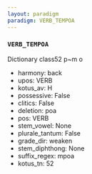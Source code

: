 ```yaml
---
layout: paradigm
paradigm: VERB_TEMPOA
---
```

### ` VERB_TEMPOA `

Dictionary class52 p~m o
* harmony: back
* upos: VERB
* kotus_av: H
* possessive: False
* clitics: False
* deletion: poa
* pos: VERB
* stem_vowel: None
* plurale_tantum: False
* grade_dir: weaken
* stem_diphthong: None
* suffix_regex: mpoa
* kotus_tn: 52
